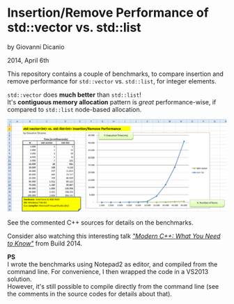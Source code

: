 # Insertion/Remove Performance of std::vector vs. std::list #

by Giovanni Dicanio

2014, April 6th


This repository contains a couple of benchmarks, to compare insertion and remove performance for `std::vector` vs. `std::list`, for integer elements.

`std::vector` does **much better** than `std::list`!  
It's **contiguous memory allocation** pattern is _great_ performance-wise, if compared to `std::list` node-based allocation.

![std::vector vs. std::list performance in Excel](StlVectorVsList.png)  

See the commented C++ sources for details on the benchmarks.

Consider also watching this interesting talk [_"Modern C++: What You Need to Know"_][modern_cpp_build2014] from Build 2014.


**PS**  
I wrote the benchmarks using Notepad2 as editor, and compiled from the command line. For convenience, I then wrapped the code in a VS2013 solution.  
However, it's still possible to compile directly from the command line (see the comments in the source codes for details about that).


[modern_cpp_build2014]: channel9.msdn.com/Events/Build/2014/2-661
